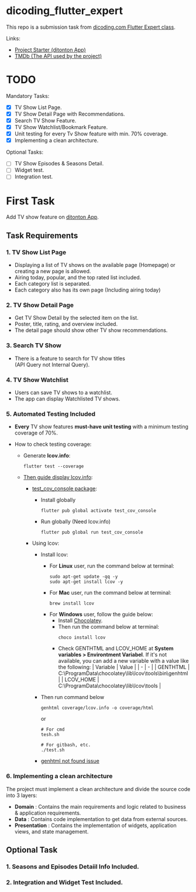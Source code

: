 [dicoding_class]: https://www.dicoding.com/academies/199
[project_starter]: https://github.com/dicodingacademy/a199-flutter-expert-project
[tmdb]: https://developers.themoviedb.org/3

# dicoding_flutter_expert

This repo is a submission task from [dicoding.com Flutter Expert class][dicoding_class].

Links:

- [Project Starter (ditonton App)][project_starter]
- [TMDb (The API used by the project)][tmdb]

# TODO

Mandatory Tasks:

- [x] TV Show List Page.
- [x] TV Show Detail Page with Recommendations.
- [x] Search TV Show Feature.
- [x] TV Show Watchlist/Bookmark Feature.
- [x] Unit testing for every Tv Show feature with min. 70% coverage.
- [x] Implementing a clean architecture.

Optional Tasks:

- [ ] TV Show Episodes & Seasons Detail.
- [ ] Widget test.
- [ ] Integration test.

# First Task

Add TV show feature on [ditonton App][project_starter].

## Task Requirements

### 1. TV Show List Page

- Displaying a list of TV shows on the available page (Homepage) or creating a new page is allowed.
- Airing today, popular, and the top rated list included.
- Each category list is separated.
- Each category also has its own page (Including airing today)

### 2. TV Show Detail Page

- Get TV Show Detail by the selected item on the list.
- Poster, title, rating, and overview included.
- The detail page should show other TV show recommendations.

### 3. Search TV Show

- There is a feature to search for TV show titles  
  (API Query not Internal Query).

### 4. TV Show Watchlist

- Users can save TV shows to a watchlist.
- The app can display Watchlisted TV shows.

### 5. Automated Testing Included

- **Every** TV show features **must-have unit testing** with a minimum testing coverage of 70%.

- How to check testing coverage:

  - Generate **lcov.info**:

    ```
    flutter test --coverage
    ```

  - [Then guide display lcov.info](https://stackoverflow.com/a/53663093):

    - [test_cov_console package](https://pub.dev/packages/test_cov_console):

      - Install globally
        ```
        flutter pub global activate test_cov_console
        ```
      - Run globally (Need lcov.info)
        ```
        flutter pub global run test_cov_console
        ```

    - Using lcov:

      - Install lcov:

        - For **Linux** user, run the command below at terminal:
          ```
          sudo apt-get update -qq -y
          sudo apt-get install lcov -y
          ```
        - For **Mac** user, run the command below at terminal:
          ```
          brew install lcov
          ```
        - For **Windows** user, follow the guide below:
          - Install [Chocolatey](https://chocolatey.org/install).
          - Then run the command below at terminal:
            ```
            choco install lcov
            ```
          - Check GENTHTML and LCOV_HOME at **System variables > Environtment Variabel**. If it's not available, you can add a new variable with a value like the following:
            | Variable | Value |
            | - | - |
            | GENTHTML | C:\ProgramData\chocolatey\lib\lcov\tools\bin\genhtml |
            | LCOV_HOME | C:\ProgramData\chocolatey\lib\lcov\tools |

      - Then run command below

        ```
        genhtml coverage/lcov.info -o coverage/html
        ```

        or

        ```
        # For cmd
        tesh.sh

        # For gitbash, etc.
        ./test.sh
        ```

      - [genhtml not found issue](https://stackoverflow.com/questions/62184806/how-to-view-code-coverage-as-html-in-windows)

### 6. Implementing a clean architecture

The project must implement a clean architecture and divide the source code into 3 layers:

- **Domain** : Contains the main requirements and logic related to business & application requirements.
- **Data** : Contains code implementation to get data from external sources.
- **Presentation** : Contains the implementation of widgets, application views, and state management.

## Optional Task

### 1. Seasons and Episodes Detaiil Info Included.

### 2. Integration and Widget Test Included.
